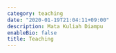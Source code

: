 ```yaml
---
category: teaching
date: "2020-01-19T21:04:11+09:00"
description: Mata Kuliah Diampu
enableBio: false
title: Teaching
---
```

